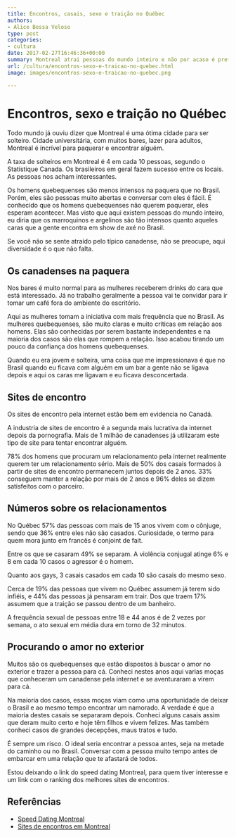 ```yaml
---
title: Encontros, casais, sexo e traição no Québec
authors:
- Alice Bessa Veloso
type: post
categories:
- cultura
date: 2017-02-27T16:46:36+00:00
summary: Montreal atrai pessoas do mundo inteiro e não por acaso é preferida por quem procura se divertir. Descubra mais sobre encontros, sexo e traição no Québec.
url: /cultura/encontros-sexo-e-traicao-no-quebec.html
image: images/encontros-sexo-e-traicao-no-quebec.png

---
```

# Encontros, sexo e traição no Québec

Todo mundo já ouviu dizer que Montreal é uma ótima cidade para ser solteiro. Cidade universitária, com muitos bares, lazer para adultos, Montreal é incrível para paquerar e encontrar alguém.

A taxa de solteiros em Montreal é 4 em cada 10 pessoas, segundo o Statistique Canada.
Os brasileiros em geral fazem sucesso entre os locais. As pessoas nos acham interessantes.

Os homens quebequenses são menos intensos na paquera que no Brasil. Porém, eles são pessoas muito abertas e conversar com eles é fácil. É conhecido que os homens quebequenses não querem paquerar, eles esperam acontecer. Mas visto que aqui existem pessoas do mundo inteiro, eu diria que os marroquinos e argelinos são tão intensos quanto aqueles caras que a gente encontra em show de axé no Brasil.

Se você não se sente atraído pelo típico canadense, não se preocupe, aqui diversidade é o que não falta.

## Os canadenses na paquera

Nos bares é muito normal para as mulheres receberem drinks do cara que está interessado. Já no trabalho geralmente a pessoa vai te convidar para ir tomar um café fora do ambiente do escritório.

Aqui as mulheres tomam a iniciativa com mais frequência que no Brasil. As mulheres quebequenses, são muito claras e muito críticas em relação aos homens. Elas são conhecidas por serem bastante independentes e na maioria dos casos são elas que rompem a relação. Isso acabou tirando um pouco da confiança dos homens quebequenses.

Quando eu era jovem e solteira, uma coisa que me impressionava é que no Brasil quando eu ficava com alguém em um bar a gente não se ligava depois e aqui os caras me ligavam e eu ficava desconcertada.

## Sites de encontro

Os sites de encontro pela internet estão bem em evidencia no Canadá.

A industria de sites de encontro é a segunda mais lucrativa da internet depois da pornografia. Mais de 1 milhão de canadenses já utilizaram este tipo de site para tentar encontrar alguém.

78% dos homens que procuram um relacionamento pela internet realmente querem ter um relacionamento sério. Mais de 50% dos casais formados à partir de sites de encontro permanecem juntos depois de 2 anos. 33% conseguem manter a relação por mais de 2 anos e 96% deles se dizem satisfeitos com o parceiro.

## Números sobre os relacionamentos

No Québec 57% das pessoas com mais de 15 anos vivem com o cônjuge, sendo que 36% entre eles não são casados. Curiosidade, o termo para quem mora junto em francês é conjoint de fait.

Entre os que se casaram 49% se separam. A violência conjugal atinge 6% e 8 em cada 10 casos o agressor é o homem.

Quanto aos gays, 3 casais casados em cada 10 são casais do mesmo sexo.

Cerca de 19% das pessoas que vivem no Québec assumem já terem sido infiéis, e 44% das pessoas já pensaram em trair. Dos que traem 17% assumem que a traição se passou dentro de um banheiro.

A frequência sexual de pessoas entre 18 e 44 anos é de 2 vezes por semana, o ato sexual em média dura em torno de 32 minutos.

## Procurando o amor no exterior

Muitos são os quebequenses que estão dispostos à buscar o amor no exterior e trazer a pessoa para cá. Conheci nestes anos aqui varias moças que conheceram um canadense pela internet e se aventuraram a virem para cá.

Na maioria dos casos, essas moças viam como uma oportunidade de deixar o Brasil e ao mesmo tempo encontrar um namorado. A verdade é que a maioria destes casais se separaram depois. Conheci alguns casais assim que deram muito certo e hoje têm filhos e vivem felizes. Mas também conheci casos de grandes decepções, maus tratos e tudo.

É sempre um risco. O ideal seria encontrar a pessoa antes, seja na metade do caminho ou no Brasil. Conversar com a pessoa muito tempo antes de embarcar em uma relação que te afastará de todos.

Estou deixando o link do speed dating Montreal, para quem tiver interesse e um link com o ranking dos melhores sites de encontros.

## Referências

  * [Speed Dating Montreal][1]
  * [Sites de encontros em Montreal][2]

 [1]: http://www.speeddatingmontreal.com/deroulement-de-la-soiree
 [2]: http://www.classement-sites-de-rencontre.ca/